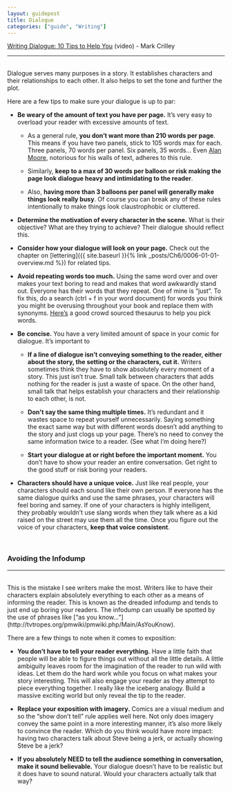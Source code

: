 ```yaml
---
layout: guidepost
title: Dialogue
categories: ["guide", "Writing"]
---
```


[Writing Dialogue: 10 Tips to Help You](https://www.youtube.com/watch?v=zJGX2raiafU) (video) - Mark Crilley

<hr><br>
Dialogue serves many purposes in a story. It establishes characters and their relationships to each other. It also helps to set the tone and further the plot.

Here are a few tips to make sure your dialogue is up to par:

- **Be weary of the amount of text you have per page.** It’s very easy to overload your reader with excessive amounts of text.

    - As a general rule, **you don’t want more than 210 words per page**. This means if you have two panels, stick to 105 words max for each. Three panels, 70 words per panel. Six panels, 35 words... Even [Alan Moore](http://downthetubes.net/?p=6793), notorious for his walls of text, adheres to this rule.

    - Similarly, **keep to a max of 30 words per balloon or risk making the page look dialogue heavy and intimidating to the reader**.

    - Also, **having more than 3 balloons per panel will generally make things look really busy**. Of course you can break any of these rules intentionally to make things look claustrophobic or cluttered.

- **Determine the motivation of every character in the scene.** What is their objective? What are they trying to achieve? Their dialogue should reflect this.

- **Consider how your dialogue will look on your page.** Check out the chapter on [lettering]({{ site.baseurl }}{% link _posts/Ch6/0006-01-01-overview.md %}) for related tips.

- **Avoid repeating words too much.** Using the same word over and over makes your text boring to read and makes that word awkwardly stand out. Everyone has their words that they repeat. One of mine is “just”. To fix this, do a search (ctrl + f in your word document) for words you think you might be overusing throughout your book and replace them with synonyms. [Here’s](https://www.powerthesaurus.org/) a good crowd sourced thesaurus to help you pick words.

- **Be concise.** You have a very limited amount of space in your comic for dialogue. It’s important to 

    - **If a line of dialogue isn’t conveying something to the reader, either about the story, the setting or the characters, cut it.** Writers sometimes think they have to show absolutely every moment of a story. This just isn’t true. Small talk between characters that adds nothing for the reader is just a waste of space. On the other hand, small talk that helps establish your characters and their relationship to each other, is not.

    - **Don't say the same thing multiple times.** It’s redundant and it wastes space to repeat yourself unnecessarily. Saying something the exact same way but with different words doesn’t add anything to the story and just clogs up your page. There’s no need to convey the same information twice to a reader. (See what I’m doing here?)

    - **Start your dialogue at or right before the important moment.** You don’t have to show your reader an entire conversation. Get right to the good stuff or risk boring your readers.

- **Characters should have a unique voice.** Just like real people, your characters should each sound like their own person. If everyone has the same dialogue quirks and use the same phrases, your characters will feel boring and samey. If one of your characters is highly intelligent, they probably wouldn’t use slang words when they talk where as a kid raised on the street may use them all the time. Once you figure out the voice of your characters, **keep that voice consistent**.

<br>

### Avoiding the Infodump

<hr><br>
This is the mistake I see writers make the most. Writers like to have their characters explain absolutely everything to each other as a means of informing the reader. This is known as the dreaded infodump and tends to just end up boring your readers. The infodump can usually be spotted by the use of phrases like [“as you know…”](http://tvtropes.org/pmwiki/pmwiki.php/Main/AsYouKnow). 

There are a few things to note when it comes to exposition:

- **You don’t have to tell your reader everything.** Have a little faith that people will be able to figure things out without all the little details. A little ambiguity leaves room for the imagination of the reader to run wild with ideas. Let them do the hard work while you focus on what makes your story interesting. This will also engage your reader as they attempt to piece everything together. I really like the iceberg analogy. Build a massive exciting world but only reveal the tip to the reader.

- **Replace your exposition with imagery.** Comics are a visual medium and so the “show don’t tell” rule applies well here. Not only does imagery convey the same point in a more interesting manner, it’s also more likely to convince the reader. Which do you think would have more impact: having two characters talk about Steve being a jerk, or actually showing Steve be a jerk?

- **If you absolutely NEED to tell the audience something in conversation, make it sound believable.** Your dialogue doesn’t have to be realistic but it does have to sound natural. Would your characters actually talk that way?